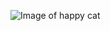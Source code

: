 ![Image of happy cat](https://www.armandhammer.com/-/media/aah/feature/articles/cat-litter-articles/happy-cat.jpg)
